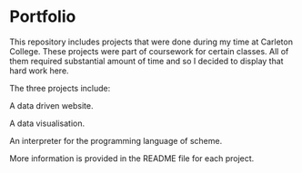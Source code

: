 # Portfolio

This repository includes projects that were done during my time at Carleton College. These projects were part of coursework for certain classes.
All of them required substantial amount of time and so I decided to display that hard work here.

The three projects include:

A data driven website.

A data visualisation.

An interpreter for the programming language of scheme.

More information is provided in the README file for each project.
